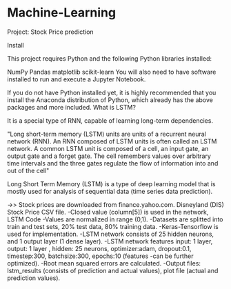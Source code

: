 # Machine-Learning
Project: Stock Price prediction

Install

This project requires Python and the following Python libraries installed:

NumPy
Pandas
matplotlib
scikit-learn
You will also need to have software installed to run and execute a Jupyter Notebook.

If you do not have Python installed yet, it is highly recommended that you install the Anaconda distribution of Python, which already has the above packages and more included.
What is LSTM?

It is a special type of RNN, capable of learning long-term dependencies.

"Long short-term memory (LSTM) units are units of a recurrent neural network (RNN). An RNN composed of LSTM units is often called an LSTM network. A common LSTM unit is composed of a cell, an input gate, an output gate and a forget gate. The cell remembers values over arbitrary time intervals and the three gates regulate the flow of information into and out of the cell"

Long Short Term Memory (LSTM) is a type of deep learning model that is mostly used for analysis of sequential data (time series data prediction).

->>
Stock prices are downloaded from finance.yahoo.com. Disneyland (DIS) Stock Price CSV file.
	-Closed value (column[5]) is used in the network, LSTM Code
-Values are normalized in range (0,1).
-Datasets are splitted into train and test sets, 20% test data, 80% training data.
-Keras-Tensorflow is used for implementation.
-LSTM network consists of 25 hidden neurons, and 1 output layer (1 dense layer).
-LSTM network features input: 1 layer, output: 1 layer , hidden: 25 neurons, optimizer:adam, dropout:0.1, timestep:300, batchsize:300, epochs:10 (features -can be further optimized).
-Root mean squared errors are calculated.
-Output files: lstm_results (consists of prediction and actual values), plot file (actual and prediction values).
